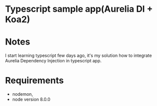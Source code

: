 # Typescript sample app(Aurelia DI + Koa2)

# Notes
I start learning typescript few days ago, it's my solution how to integrate Aurelia Dependency Injection in typescript app.


# Requirements
* nodemon,
* node version 8.0.0

